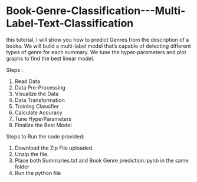 # Book-Genre-Classification---Multi-Label-Text-Classification
this tutorial, I will show you how to predict Genres from the description of a books.  We will build a multi-label model that’s capable of detecting different types of genre for each summary. We tune the hyper-parameters and plot graphs to find the best linear model. 

Steps :
1) Read Data
2) Data Pre-Processing
3) Visualize the Data
4) Data Transformation
5) Training Classifier
6) Calculate Accuracy
8) Tune HyperParameters
9) Finalize the Best Model

Steps to Run the code provided:

1) Download the Zip File uploaded.
2) Unzip the file. 
3) Place both Summaries.txt and Book Genre prediction.ipynb in the same folder
4) Run the python file 


